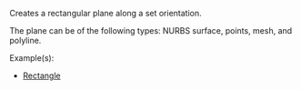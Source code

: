 Creates a rectangular plane along a set orientation.

The plane can be of the following types: NURBS surface, points, mesh, and polyline.

Example(s):



* [Rectangle](https://creator.trimble.com/graph?assetURI=whp:ef3ef267-3457-402c-a7b6-5729ad36dac3&version=latest)